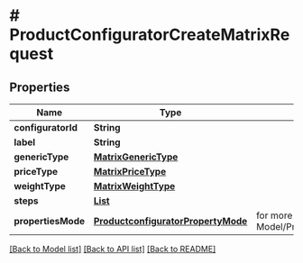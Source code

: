 # # ProductConfiguratorCreateMatrixRequest


## Properties 


Name | Type | Description | Notes
------------ | ------------- | ------------- | -------------
**configuratorId**| **String** |   | [optional]
**label**| **String** |   | [optional]
**genericType**| [**MatrixGenericType**](MatrixGenericType.md) |   | [optional]
**priceType**| [**MatrixPriceType**](MatrixPriceType.md) |   | [optional]
**weightType**| [**MatrixWeightType**](MatrixWeightType.md) |   | [optional]
**steps**| [**List<ProductconfiguratormatrixStep>**](ProductconfiguratormatrixStep.md) |   | [optional]
**propertiesMode**| [**ProductconfiguratorPropertyMode**](ProductconfiguratorPropertyMode.md) |  for more information please, see Model/ProductconfiguratorPropertyMode.php  | [optional] [default to ProductconfiguratorPropertyMode.UNKNOWN]


[[Back to Model list]](../../README.md#models) [[Back to API list]](../../README.md#endpoints) [[Back to README]](../../README.md)


